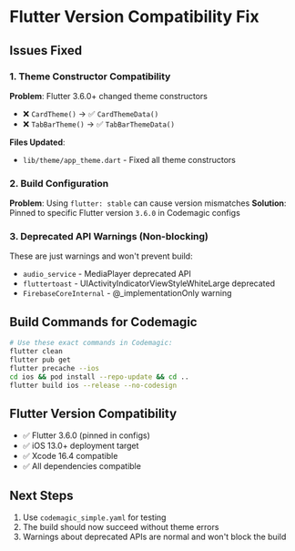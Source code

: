 # Flutter Version Compatibility Fix

## Issues Fixed

### 1. Theme Constructor Compatibility
**Problem**: Flutter 3.6.0+ changed theme constructors
- ❌ `CardTheme()` → ✅ `CardThemeData()`
- ❌ `TabBarTheme()` → ✅ `TabBarThemeData()`

**Files Updated**:
- `lib/theme/app_theme.dart` - Fixed all theme constructors

### 2. Build Configuration
**Problem**: Using `flutter: stable` can cause version mismatches
**Solution**: Pinned to specific Flutter version `3.6.0` in Codemagic configs

### 3. Deprecated API Warnings (Non-blocking)
These are just warnings and won't prevent build:
- `audio_service` - MediaPlayer deprecated API
- `fluttertoast` - UIActivityIndicatorViewStyleWhiteLarge deprecated
- `FirebaseCoreInternal` - @_implementationOnly warning

## Build Commands for Codemagic

```bash
# Use these exact commands in Codemagic:
flutter clean
flutter pub get
flutter precache --ios
cd ios && pod install --repo-update && cd ..
flutter build ios --release --no-codesign
```

## Flutter Version Compatibility
- ✅ Flutter 3.6.0 (pinned in configs)
- ✅ iOS 13.0+ deployment target
- ✅ Xcode 16.4 compatible
- ✅ All dependencies compatible

## Next Steps
1. Use `codemagic_simple.yaml` for testing
2. The build should now succeed without theme errors
3. Warnings about deprecated APIs are normal and won't block the build
